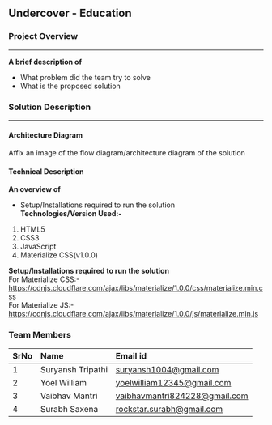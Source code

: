 ## Undercover - Education


### Project Overview
----------------------------------

<b>A brief description of</b> 
* What problem did the team try to solve
* What is the proposed solution

### Solution Description
----------------------------------

#### Architecture Diagram

Affix an image of the flow diagram/architecture diagram of the solution

#### Technical Description

<b>An overview of</b> 
* Setup/Installations required to run the solution<br>
<b>Technologies/Version Used:-</b>
1. HTML5
2. CSS3
3. JavaScript
4. Materialize CSS(v1.0.0)<br>

<b>Setup/Installations required to run the solution</b><br>
For Materialize CSS:- https://cdnjs.cloudflare.com/ajax/libs/materialize/1.0.0/css/materialize.min.css<br>
For Materialize JS:- https://cdnjs.cloudflare.com/ajax/libs/materialize/1.0.0/js/materialize.min.js

### Team Members
 
SrNo | Name  | Email id
:--|:--|:--|
1 | Suryansh Tripathi | suryansh1004@gmail.com
2 | Yoel William | yoelwilliam12345@gmail.com
3 | Vaibhav Mantri | vaibhavmantri824228@gmail.com
4 | Surabh Saxena | rockstar.surabh@gmail.com



